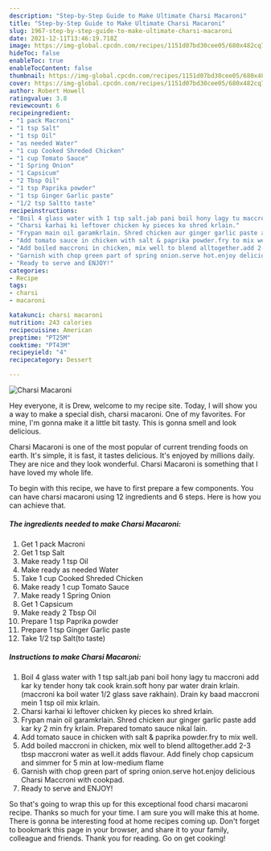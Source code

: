 ```yaml
---
description: "Step-by-Step Guide to Make Ultimate Charsi Macaroni"
title: "Step-by-Step Guide to Make Ultimate Charsi Macaroni"
slug: 1967-step-by-step-guide-to-make-ultimate-charsi-macaroni
date: 2021-12-11T13:46:19.718Z
image: https://img-global.cpcdn.com/recipes/1151d07bd30cee05/680x482cq70/charsi-macaroni-recipe-main-photo.jpg
hideToc: false
enableToc: true
enableTocContent: false
thumbnail: https://img-global.cpcdn.com/recipes/1151d07bd30cee05/680x482cq70/charsi-macaroni-recipe-main-photo.jpg
cover: https://img-global.cpcdn.com/recipes/1151d07bd30cee05/680x482cq70/charsi-macaroni-recipe-main-photo.jpg
author: Robert Howell
ratingvalue: 3.8
reviewcount: 6
recipeingredient:
- "1 pack Macroni"
- "1 tsp Salt"
- "1 tsp Oil"
- "as needed Water"
- "1 cup Cooked Shreded Chicken"
- "1 cup Tomato Sauce"
- "1 Spring Onion"
- "1 Capsicum"
- "2 Tbsp Oil"
- "1 tsp Paprika powder"
- "1 tsp Ginger Garlic paste"
- "1/2 tsp Saltto taste"
recipeinstructions:
- "Boil 4 glass water with 1 tsp salt.jab pani boil hony lagy tu maccroni add kar ky tender hony tak cook krain.soft hony par water drain krlain.(maccroni ka boil water 1/2 glass save rakhain). Drain ky baad maccroni mein 1 tsp oil mix krlain."
- "Charsi karhai ki leftover chicken ky pieces ko shred krlain."
- "Frypan main oil garamkrlain. Shred chicken aur ginger garlic paste add kar ky 2 min fry krlain. Prepared tomato sauce nikal lain."
- "Add tomato sauce in chicken with salt & paprika powder.fry to mix well."
- "Add boiled maccroni in chicken, mix well to blend alltogether.add 2-3 tbsp maccroni water as well.it adds flavour. Add finely chop capsicum and simmer for 5 min at low-medium flame"
- "Garnish with chop green part of spring onion.serve hot.enjoy delicious Charsi Maccroni with cookpad."
- "Ready to serve and ENJOY!"
categories:
- Recipe
tags:
- charsi
- macaroni

katakunci: charsi macaroni 
nutrition: 243 calories
recipecuisine: American
preptime: "PT25M"
cooktime: "PT43M"
recipeyield: "4"
recipecategory: Dessert

---
```



![Charsi Macaroni](https://img-global.cpcdn.com/recipes/1151d07bd30cee05/680x482cq70/charsi-macaroni-recipe-main-photo.jpg)

Hey everyone, it is Drew, welcome to my recipe site. Today, I will show you a way to make a special dish, charsi macaroni. One of my favorites. For mine, I'm gonna make it a little bit tasty. This is gonna smell and look delicious.

Charsi Macaroni is one of the most popular of current trending foods on earth. It's simple, it is fast, it tastes delicious. It's enjoyed by millions daily. They are nice and they look wonderful. Charsi Macaroni is something that I have loved my whole life.




To begin with this recipe, we have to first prepare a few components. You can have charsi macaroni using 12 ingredients and 6 steps. Here is how you can achieve that.

<!--inarticleads1-->

##### The ingredients needed to make Charsi Macaroni:

1. Get 1 pack Macroni
1. Get 1 tsp Salt
1. Make ready 1 tsp Oil
1. Make ready as needed Water
1. Take 1 cup Cooked Shreded Chicken
1. Make ready 1 cup Tomato Sauce
1. Make ready 1 Spring Onion
1. Get 1 Capsicum
1. Make ready 2 Tbsp Oil
1. Prepare 1 tsp Paprika powder
1. Prepare 1 tsp Ginger Garlic paste
1. Take 1/2 tsp Salt(to taste)




<!--inarticleads2-->

##### Instructions to make Charsi Macaroni:

1. Boil 4 glass water with 1 tsp salt.jab pani boil hony lagy tu maccroni add kar ky tender hony tak cook krain.soft hony par water drain krlain.(maccroni ka boil water 1/2 glass save rakhain). Drain ky baad maccroni mein 1 tsp oil mix krlain.
1. Charsi karhai ki leftover chicken ky pieces ko shred krlain.
1. Frypan main oil garamkrlain. Shred chicken aur ginger garlic paste add kar ky 2 min fry krlain. Prepared tomato sauce nikal lain.
1. Add tomato sauce in chicken with salt & paprika powder.fry to mix well.
1. Add boiled maccroni in chicken, mix well to blend alltogether.add 2-3 tbsp maccroni water as well.it adds flavour. Add finely chop capsicum and simmer for 5 min at low-medium flame
1. Garnish with chop green part of spring onion.serve hot.enjoy delicious Charsi Maccroni with cookpad.
1. Ready to serve and ENJOY!



So that's going to wrap this up for this exceptional food charsi macaroni recipe. Thanks so much for your time. I am sure you will make this at home. There is gonna be interesting food at home recipes coming up. Don't forget to bookmark this page in your browser, and share it to your family, colleague and friends. Thank you for reading. Go on get cooking!
